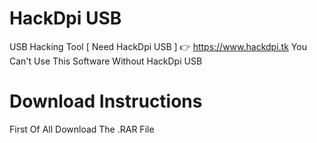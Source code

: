 # HackDpi USB
USB Hacking Tool [ Need HackDpi USB ] 👉 https://www.hackdpi.tk
You Can't Use This Software Without HackDpi USB

# Download Instructions
First Of All Download The .RAR File
